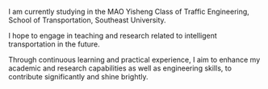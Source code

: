 I am currently studying in the MAO Yisheng Class of Traffic Engineering, School of Transportation, Southeast University.

I hope to engage in teaching and research related to intelligent transportation in the future.

Through continuous learning and practical experience, I aim to enhance my academic and research capabilities as well as engineering skills, to contribute significantly and shine brightly.
